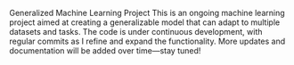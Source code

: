 Generalized Machine Learning Project
This is an ongoing machine learning project aimed at creating a generalizable model that can adapt to multiple datasets and tasks.
The code is under continuous development, with regular commits as I refine and expand the functionality. More updates and documentation will be added over time—stay tuned!
